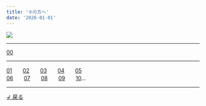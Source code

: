 ```yaml
---
title: '④の方へ'
date: '2026-01-01'
---
```

![](/images/4.jpg)
***
[00](/posts/4-00)
***
[01](/posts/4-01)　　[02](/posts/4-02)　　[03](/posts/4-03)　　[04](/posts/4-04)　　[05](/posts/4-05)  
[06](/posts/4-06)　　[07](/posts/4-07)　　[08](/posts/4-08)　　[09](/posts/4-09)　　[10](/posts/4-10)...
***
[ ↲ 戻る ](https://01234567890.thebase.in/about)
